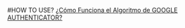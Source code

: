 #HOW TO USE?
[¿Cómo Funciona el Algoritmo de GOOGLE AUTHENTICATOR?](https://www.youtube.com/watch?v=l5dl9d7e5Pw&list=PLhUgIC9rBjMJjthgfAdt0DtS-ml-8lemi)
